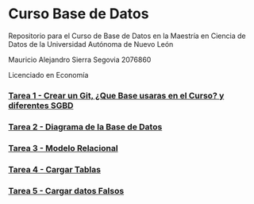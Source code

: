 # Curso Base de Datos

Repositorio para el Curso de Base de Datos en la Maestría en Ciencia de Datos de la Universidad Autónoma de Nuevo León

Mauricio Alejandro Sierra Segovia 2076860

Licenciado en Economía

### [Tarea 1 - Crear un Git, ¿Que Base usaras en el Curso? y diferentes SGBD](https://github.com/MauSierra/Curso_Base_de_Datos/blob/baae56d73317dfa0400e9c5bb1d2a40705bf02aa/Tarea%201.md)
### [Tarea 2 - Diagrama de la Base de Datos](https://github.com/MauSierra/Curso_Base_de_Datos/blob/4e50f870605db598e98e4272921d02cd8c4ce6cd/%23%20Tarea%202.md)
### [Tarea 3 - Modelo Relacional](https://github.com/MauSierra/Curso_Base_de_Datos/blob/fb1b086fba41873767301fcfb2dd94a65193211a/Tarea%203.md)
### [Tarea 4 - Cargar Tablas](https://github.com/MauSierra/Curso_Base_de_Datos/blob/545a8d0eb24131deede5cd0e668d73419089e66c/Tarea%204.sql)
### [Tarea 5 - Cargar datos Falsos](https://github.com/MauSierra/Curso_Base_de_Datos/blob/3aec71d9dac9d072fe5c51f5417eeb576e06fc6a/Tarea%205.md)
